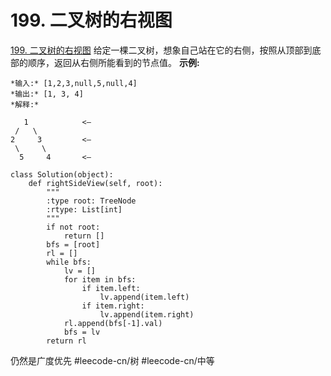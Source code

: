 # 199. 二叉树的右视图
  [199. 二叉树的右视图](https://leetcode-cn.com/problems/binary-tree-right-side-view/) 
给定一棵二叉树，想象自己站在它的右侧，按照从顶部到底部的顺序，返回从右侧所能看到的节点值。
**示例:**
```
*输入:* [1,2,3,null,5,null,4]
*输出:* [1, 3, 4]
*解释:*

   1            <—
 /   \
2     3         <—
 \     \
  5     4       <—
```
```
class Solution(object):
    def rightSideView(self, root):
        """
        :type root: TreeNode
        :rtype: List[int]
        """
        if not root:
            return []
        bfs = [root]
        rl = []
        while bfs:
            lv = []
            for item in bfs:
                if item.left:
                    lv.append(item.left)
                if item.right:
                    lv.append(item.right)
            rl.append(bfs[-1].val)
            bfs = lv
        return rl
```
仍然是广度优先
#leecode-cn/树 #leecode-cn/中等